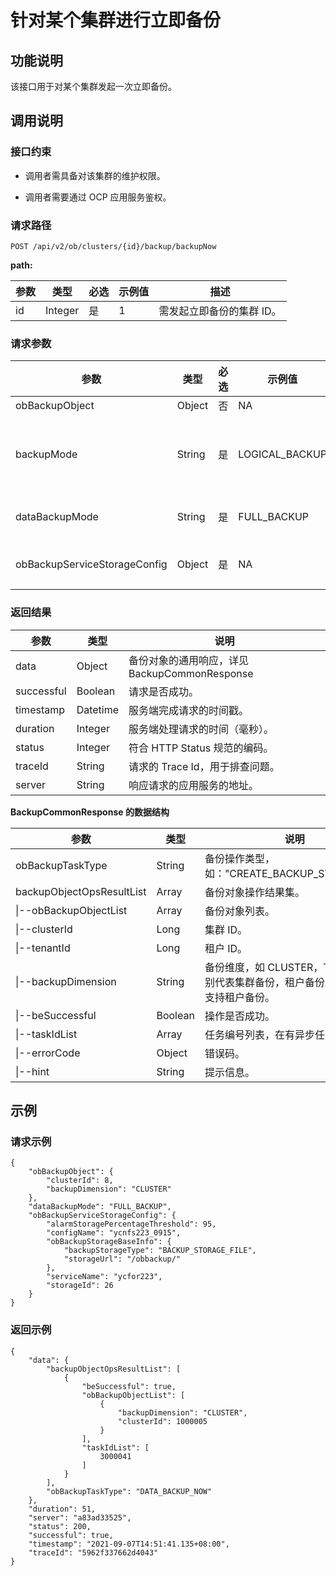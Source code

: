 针对某个集群进行立即备份
=================================

功能说明
-------------------------

该接口用于对某个集群发起一次立即备份。

调用说明
-------------------------

### 接口约束

* 调用者需具备对该集群的维护权限。

* 调用者需要通过 OCP 应用服务鉴权。

### 请求路径

`POST /api/v2/ob/clusters/{id}/backup/backupNow`

**path:**

| 参数 |   类型    | 必选 | 示例值 |       描述       |
|----|---------|----|-----|----------------|
| id | Integer | 是  | 1   | 需发起立即备份的集群 ID。 |

### 请求参数

|              参数              |   类型   | 必选 |      示例值       |                                                                                        描述                                                                                        |
|------------------------------|--------|----|----------------|----------------------------------------------------------------------------------------------------------------------------------------------------------------------------------|
| obBackupObject               | Object | 否  | NA             | 备份对象，会自动填充。                                                                                                                                                                      |
| backupMode                   | String | 是  | LOGICAL_BACKUP | 备份模式。 取值范围： <li>LOGICAL_BACKUP：逻辑备份</li><li>PHYSICAL_BACKUP：物理备份</li>    |
| dataBackupMode               | String | 是  | FULL_BACKUP    | 数据备份模式，包括 **FULL_BACKUP、**  **INCREMENTAL_BACKUP**                                                                                                               |
| obBackupServiceStorageConfig | Object | 是  | NA             | 备份存储配置，参见 [创建集群的备份策略](200.create-a-backup-policy-for-the-cluster-1.md) 中的具体数据结构。                                                                                                     |

### 返回结果

|     参数     |    类型    |                说明                |
|------------|----------|----------------------------------|
| data       | Object   | 备份对象的通用响应，详见BackupCommonResponse |
| successful | Boolean  | 请求是否成功。                          |
| timestamp  | Datetime | 服务端完成请求的时间戳。                     |
| duration   | Integer  | 服务端处理请求的时间（毫秒）。                  |
| status     | Integer  | 符合 HTTP Status 规范的编码。            |
| traceId    | String   | 请求的 Trace Id，用于排查问题。             |
| server     | String   | 响应请求的应用服务的地址。                    |

**BackupCommonResponse 的数据结构**

|                    参数                     |   类型    |                       说明                        |
|-------------------------------------------|---------|-------------------------------------------------|
| obBackupTaskType          | String  | 备份操作类型，如："CREATE_BACKUP_STRATEGY"。              |
| backupObjectOpsResultList | Array   | 备份对象操作结果集。                                      |
| \|--obBackupObjectList    | Array   | 备份对象列表。                                         |
| \|--clusterId                             | Long    | 集群 ID。                                          |
| \|--tenantId                              | Long    | 租户 ID。                                          |
| \|--backupDimension                       | String  | 备份维度，如 CLUSTER，TENANT 分别代表集群备份，租户备份。目前暂不支持租户备份。 |
| \|--beSuccessful                          | Boolean | 操作是否成功。                                         |
| \|--taskIdList                            | Array   | 任务编号列表，在有异步任务下返回。                               |
| \|--errorCode                             | Object  | 错误码。                                            |
| \|--hint                                  | String  | 提示信息。                                           |

示例
-----------------------

### 请求示例

```unknow
{
    "obBackupObject": {
        "clusterId": 8,
        "backupDimension": "CLUSTER"
    },
    "dataBackupMode": "FULL_BACKUP",
    "obBackupServiceStorageConfig": {
        "alarmStoragePercentageThreshold": 95,
        "configName": "ycnfs223_0915",
        "obBackupStorageBaseInfo": {
            "backupStorageType": "BACKUP_STORAGE_FILE",
            "storageUrl": "/obbackup/"
        },
        "serviceName": "ycfor223",
        "storageId": 26
    }
}
```

### 返回示例

```unknow
{
    "data": {
        "backupObjectOpsResultList": [
            {
                "beSuccessful": true,
                "obBackupObjectList": [
                    {
                        "backupDimension": "CLUSTER",
                        "clusterId": 1000005
                    }
                ],
                "taskIdList": [
                    3000041
                ]
            }
        ],
        "obBackupTaskType": "DATA_BACKUP_NOW"
    },
    "duration": 51,
    "server": "a83ad33525",
    "status": 200,
    "successful": true,
    "timestamp": "2021-09-07T14:51:41.135+08:00",
    "traceId": "5962f337662d4043"
}
```
